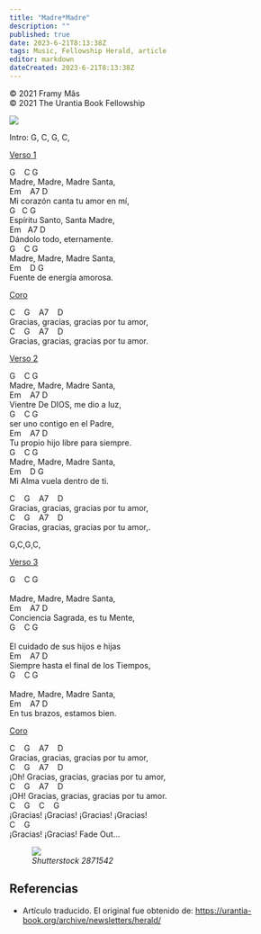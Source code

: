 ```yaml
---
title: "Madre*Madre"
description: ""
published: true
date: 2023-6-21T8:13:38Z
tags: Music, Fellowship Herald, article
editor: markdown
dateCreated: 2023-6-21T8:13:38Z
---
```


<p class="v-card v-sheet theme--light grey lighten-3 px-2">© 2021 Framy Mâs<br>© 2021 The Urantia Book Fellowship</p>

![](/image/article/Framy_Mas/Framy_Mas.jpg)

Intro: G, C, G, C,

<ins>Verso 1</ins>

G&nbsp;&nbsp;&nbsp;&nbsp;C&nbsp;G<br>
Madre, Madre, Madre Santa,<br>
Em&nbsp;&nbsp;&nbsp;&nbsp;A7&nbsp;D<br>
Mi corazón canta tu amor en mí,<br>
G&nbsp;&nbsp;&nbsp;C&nbsp;G<br>
Espíritu Santo, Santa Madre,<br>
Em&nbsp;&nbsp;&nbsp;A7&nbsp;D<br>
Dándolo todo, eternamente.<br>
G&nbsp;&nbsp;&nbsp;&nbsp;C&nbsp;G<br>
Madre, Madre, Madre Santa,<br>
Em&nbsp;&nbsp;&nbsp;&nbsp;D&nbsp;G<br>
Fuente de energía amorosa.<br>

<ins>Coro</ins>

C&nbsp;&nbsp;&nbsp;&nbsp;G&nbsp;&nbsp;&nbsp;&nbsp;A7&nbsp;&nbsp;&nbsp;&nbsp;D<br>
Gracias, gracias, gracias por tu amor,<br>
C&nbsp;&nbsp;&nbsp;&nbsp;G&nbsp;&nbsp;&nbsp;&nbsp;A7&nbsp;&nbsp;&nbsp;&nbsp;D<br>
Gracias, gracias, gracias por tu amor.<br>

<ins>Verso 2</ins>

G&nbsp;&nbsp;&nbsp;&nbsp;C&nbsp;G<br>
Madre, Madre, Madre Santa,<br>
Em&nbsp;&nbsp;&nbsp;&nbsp;A7&nbsp;D<br>
Vientre De DIOS, me dio a luz,<br>
G&nbsp;&nbsp;&nbsp;&nbsp;C&nbsp;G<br>
ser uno contigo en el Padre,<br>
Em&nbsp;&nbsp;&nbsp;&nbsp;A7&nbsp;D<br>
Tu propio hijo libre para siempre.<br>
G&nbsp;&nbsp;&nbsp;&nbsp;C&nbsp;G<br>
Madre, Madre, Madre Santa,<br>
Em&nbsp;&nbsp;&nbsp;&nbsp;D&nbsp;G<br>
Mi Alma vuela dentro de ti.<br>

C&nbsp;&nbsp;&nbsp;&nbsp;G&nbsp;&nbsp;&nbsp;&nbsp;A7&nbsp;&nbsp;&nbsp;&nbsp;D<br>
Gracias, gracias, gracias por tu amor,<br>
C&nbsp;&nbsp;&nbsp;&nbsp;G&nbsp;&nbsp;&nbsp;&nbsp;A7&nbsp;&nbsp;&nbsp;&nbsp;D<br>
Gracias, gracias, gracias por tu amor,.<br>

G,C,G,C,

<ins>Verso 3</ins>

G&nbsp;&nbsp;&nbsp;&nbsp;C&nbsp;G<br><br>
Madre, Madre, Madre Santa,<br>
Em&nbsp;&nbsp;&nbsp;&nbsp;A7&nbsp;D<br>
Conciencia Sagrada, es tu Mente,<br>
G&nbsp;&nbsp;&nbsp;&nbsp;C&nbsp;G<br><br>
El cuidado de sus hijos e hijas<br>
Em&nbsp;&nbsp;&nbsp;&nbsp;A7&nbsp;D<br>
Siempre hasta el final de los Tiempos,<br>
G&nbsp;&nbsp;&nbsp;&nbsp;C&nbsp;G<br><br>
Madre, Madre, Madre Santa,<br>
Em&nbsp;&nbsp;&nbsp;&nbsp;A7&nbsp;D<br>
En tus brazos, estamos bien.<br>

<ins>Coro</ins>

C&nbsp;&nbsp;&nbsp;&nbsp;G&nbsp;&nbsp;&nbsp;&nbsp;A7&nbsp;&nbsp;&nbsp;&nbsp;D<br>
Gracias, gracias, gracias por tu amor,<br>
C&nbsp;&nbsp;&nbsp;&nbsp;G&nbsp;&nbsp;&nbsp;&nbsp;A7&nbsp;&nbsp;&nbsp;&nbsp;D<br>
¡Oh! Gracias, gracias, gracias por tu amor,<br>
C&nbsp;&nbsp;&nbsp;&nbsp;G&nbsp;&nbsp;&nbsp;&nbsp;A7&nbsp;&nbsp;&nbsp;&nbsp;D<br>
¡OH! Gracias, gracias, gracias por tu amor.<br>
C&nbsp;&nbsp;&nbsp;&nbsp;G&nbsp;&nbsp;&nbsp;&nbsp;C&nbsp;&nbsp;&nbsp;&nbsp;G<br>
¡Gracias! ¡Gracias! ¡Gracias! ¡Gracias!<br>
C&nbsp;&nbsp;&nbsp;&nbsp;G&nbsp;&nbsp;&nbsp;&nbsp;<br>
¡Gracias! ¡Gracias! Fade Out...<br>


<figure id="Figure_1" class="image urantiapedia">
<img src="/image/article/Framy_Mas/001.jpg">
<figcaption><em> Shutterstock 2871542</em></figcaption>
</figure>

## Referencias

- Artículo traducido. El original fue obtenido de: https://urantia-book.org/archive/newsletters/herald/
